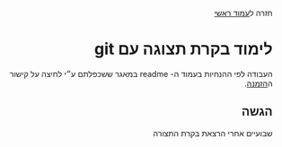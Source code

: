 <div dir="rtl">
<div>
</div>

חזרה ל[עמוד ראשי](../../../..)


# לימוד בקרת תצוגה עם git

העבודה לפי ההנחיות בעמוד ה- readme במאגר ששכפלתם ע״י לחיצה על קישור ה[הזמנה][ex3-invitation].

## הגשה
שבועיים אחרי הרצאת בקרת התצורה

<!-- links -->
[ex3-invitation]: https://classroom.github.com/assignment-invitations/302d815bd6bcc2c25d9da02c5a85a054